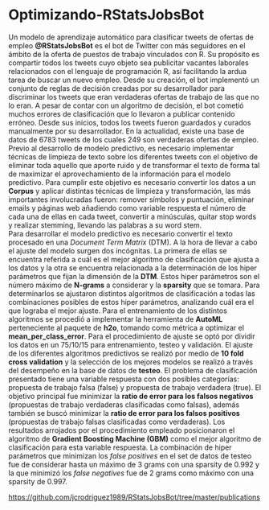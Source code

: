 # Optimizando-RStatsJobsBot
Un modelo de aprendizaje automático para clasificar tweets de ofertas de empleo
**\@RStatsJobsBot** es el bot de Twitter con más seguidores en el ámbito de la oferta de puestos de trabajo vinculados con R. Su propósito es compartir todos los tweets cuyo objeto sea publicitar vacantes laborales relacionados con el lenguaje de programación R, así facilitando la ardua tarea de buscar un nuevo empleo. Desde su creación, el bot implementó un conjunto de reglas de decisión creadas por su desarrollador para discriminar los tweets que eran verdaderas ofertas de trabajo de las que no lo eran. A pesar de contar con un algoritmo de decisión, el bot cometió muchos errores de clasificación que lo llevaron a publicar contenido erróneo. Desde sus inicios, todos los tweets fueron guardados y curados manualmente por su desarrollador. En la actualidad, existe una base de datos de 6783 tweets de los cuales 249 son verdaderas ofertas de empleo.  
Previo al desarrollo de modelo predictivo, es necesario implementar técnicas de limpieza de texto sobre los diferentes tweets con el objetivo de eliminar toda aquello que aporte ruido y de transformar el texto de forma tal de maximizar el aprovechamiento de la información para el modelo predictivo.  Para cumplir este objetivo es necesario convertir los datos a un **Corpus** y aplicar distintas técnicas de limpieza y transformación, las más importantes involucradas fueron: remover símbolos y puntuación, eliminar emails y páginas web añadiendo como variable respuesta el número de cada una de ellas en cada tweet, convertir a minúsculas, quitar stop words y realizar stemming, llevando las palabras a su word stem.  
Para desarrollar el modelo predictivo es necesario convertir el texto procesado en una *Document Term Matrix* (DTM). A la hora de llevar a cabo el ajuste del modelo surgen dos incógnitas. La primera de ellas se encuentra referida a cuál es el mejor algoritmo de clasificación que ajusta a los datos y la otra se encuentra relacionada a la determinación de los hiper parámetros que fijan la dimensión de la **DTM**. Estos hiper parámetros son el número máximo de **N-grams** a considerar y la **sparsity** que se tomara. Para determinarlos se ajustaron distintos algoritmos de clasificación a todas las combinaciones posibles de estos hiper parámetros, analizando cuál era el que lograba el mejor ajuste. Para el entrenamiento de los distintos algoritmos se procedió a implementar la herramienta de **AutoML** perteneciente al paquete de **h2o**, tomando como métrica a optimizar el **mean_per_class_error**. Para el procedimiento de ajuste se optó por dividir los datos en un 75/10/15 para entrenamiento, testeo y validación. El ajuste de los diferentes algoritmos predictivos se realizó por medio de **10 fold cross validation** y la selección de los mejores modelos se realizó a través del desempeño en la base de datos de **testeo**.
El problema de clasificación presentado tiene una variable respuesta con dos posibles categorías: propuesta de trabajo falsa (false) y propuesta de trabajo verdadera (true). El objetivo principal fue minimizar la **ratio de error para los falsos negativos** (propuestas de trabajo verdaderas clasificadas como falsas), además también se buscó minimizar la **ratio de error para los falsos positivos** (propuestas de trabajo falsas clasificadas como verdaderas). 
Los resultados arrojados por el procedimiento empleado posicionaron el algoritmo de **Gradient Boosting Machine (GBM)** como el mejor algoritmo de clasificación para esta variable respuesta. La combinación de hiper parámetros que minimizan los *false positives* en el set de datos de testeo fue de considerar hasta un máximo de 3 grams con una sparsity de 0.992 y la que minimizó los *false negatives* fue de 2 grams como máximo con una sparsity de 0.997.

https://github.com/jcrodriguez1989/RStatsJobsBot/tree/master/publications
